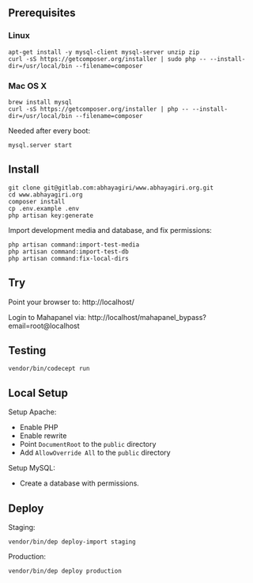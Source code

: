 ## Prerequisites

### Linux

```
apt-get install -y mysql-client mysql-server unzip zip
curl -sS https://getcomposer.org/installer | sudo php -- --install-dir=/usr/local/bin --filename=composer
```

### Mac OS X

```
brew install mysql
curl -sS https://getcomposer.org/installer | php -- --install-dir=/usr/local/bin --filename=composer
```

Needed after every boot:

```
mysql.server start
```

## Install

```
git clone git@gitlab.com:abhayagiri/www.abhayagiri.org.git
cd www.abhayagiri.org
composer install
cp .env.example .env
php artisan key:generate
```

Import development media and database, and fix permissions:

```
php artisan command:import-test-media
php artisan command:import-test-db
php artisan command:fix-local-dirs
```

## Try

Point your browser to: http://localhost/

Login to Mahapanel via: http://localhost/mahapanel_bypass?email=root@localhost

## Testing

```
vendor/bin/codecept run
```

## Local Setup

Setup Apache:

- Enable PHP
- Enable rewrite
- Point `DocumentRoot` to the `public` directory
- Add `AllowOverride All` to the `public` directory

Setup MySQL:

- Create a database with permissions.

## Deploy

Staging:

```
vendor/bin/dep deploy-import staging
```

Production:

```
vendor/bin/dep deploy production
```

